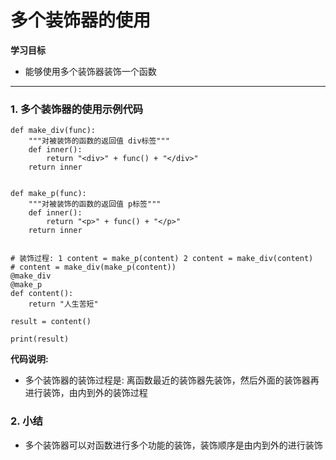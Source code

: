 
多个装饰器的使用
================

**学习目标**

-   能够使用多个装饰器装饰一个函数

* * * * *

### 1. 多个装饰器的使用示例代码 

    def make_div(func):
        """对被装饰的函数的返回值 div标签"""
        def inner():
            return "<div>" + func() + "</div>"
        return inner


    def make_p(func):
        """对被装饰的函数的返回值 p标签"""
        def inner():
            return "<p>" + func() + "</p>"
        return inner


    # 装饰过程: 1 content = make_p(content) 2 content = make_div(content)
    # content = make_div(make_p(content))
    @make_div
    @make_p
    def content():
        return "人生苦短"

    result = content()

    print(result)

**代码说明:**

-   多个装饰器的装饰过程是:
    离函数最近的装饰器先装饰，然后外面的装饰器再进行装饰，由内到外的装饰过程

### 2. 小结 

-   多个装饰器可以对函数进行多个功能的装饰，装饰顺序是由内到外的进行装饰

 